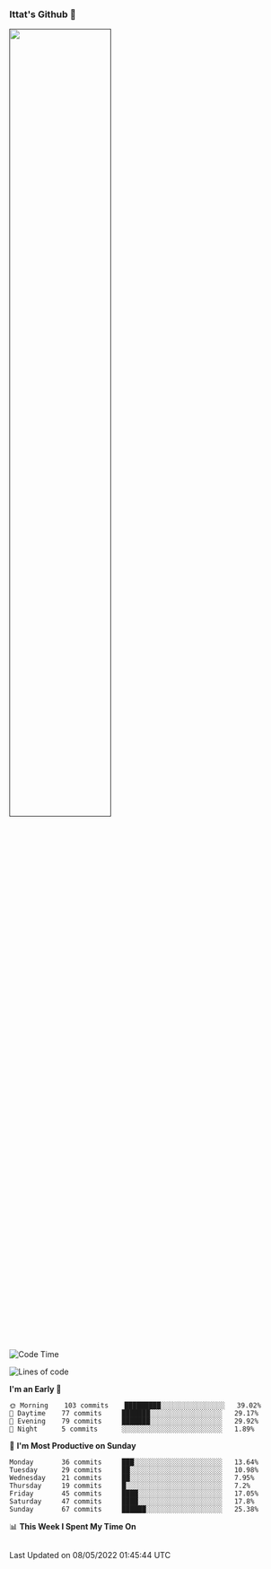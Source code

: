 ### Ittat's Github 👋

<a href="">
  <img align="center" src="https://github-readme-stats.vercel.app/api?username=ittat&hide_border=true&show_icons=true&count_private=true&theme=graywhite"  width="60%"/>
</a>


<!--START_SECTION:waka-->
![Code Time](http://img.shields.io/badge/Code%20Time-0-blue)

![Lines of code](https://img.shields.io/badge/From%20Hello%20World%20I%27ve%20Written-557%20Thousand%20lines%20of%20code-blue)

**I'm an Early 🐤** 

```text
🌞 Morning    103 commits    █████████░░░░░░░░░░░░░░░░   39.02% 
🌆 Daytime    77 commits     ███████░░░░░░░░░░░░░░░░░░   29.17% 
🌃 Evening    79 commits     ███████░░░░░░░░░░░░░░░░░░   29.92% 
🌙 Night      5 commits      ░░░░░░░░░░░░░░░░░░░░░░░░░   1.89%

```
📅 **I'm Most Productive on Sunday** 

```text
Monday       36 commits     ███░░░░░░░░░░░░░░░░░░░░░░   13.64% 
Tuesday      29 commits     ██░░░░░░░░░░░░░░░░░░░░░░░   10.98% 
Wednesday    21 commits     ██░░░░░░░░░░░░░░░░░░░░░░░   7.95% 
Thursday     19 commits     █░░░░░░░░░░░░░░░░░░░░░░░░   7.2% 
Friday       45 commits     ████░░░░░░░░░░░░░░░░░░░░░   17.05% 
Saturday     47 commits     ████░░░░░░░░░░░░░░░░░░░░░   17.8% 
Sunday       67 commits     ██████░░░░░░░░░░░░░░░░░░░   25.38%

```


📊 **This Week I Spent My Time On** 

```text
```


 Last Updated on 08/05/2022 01:45:44 UTC
<!--END_SECTION:waka-->



<!--
**ittat/ittat** is a ✨ _special_ ✨ repository because its `README.md` (this file) appears on your GitHub profile.

Here are some ideas to get you started:

- 🔭 I’m currently working on ...
- 🌱 I’m currently learning ...
- 👯 I’m looking to collaborate on ...
- 🤔 I’m looking for help with ...
- 💬 Ask me about ...
- 📫 How to reach me: ...
- 😄 Pronouns: ...
- ⚡ Fun fact: ...

    technologies: {
        mobileApp: ["Android App"],
        frontEnd: {
            js: ["Vue", "Nuxt"],
            css: ["materialize", "vuetify", "bootstrap"]
        },
        backEnd: {
            js: ["node", "express", "SuiteScript"],
            python: ["flask"]
        },
        devOps: ["AWS", "Docker🐳", "Route53", "Nginx"],
        databases: ["mongo", "MySql", "sqlite"],
        misc: ["Firebase", "Socket.IO", "selenium", "open-cv", "php", "SuiteApp"]
    },
-->
